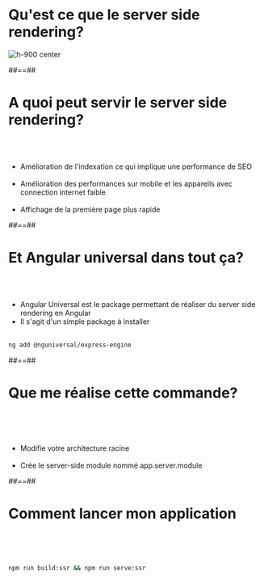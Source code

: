 <!-- .slide -->
# Qu'est ce que le server side rendering?
![h-900 center](assets/images/school/server-side/schema-ssr.png)

##==##

<!-- .slide -->
# A quoi peut servir le server side rendering?
<br><br>

- Amélioration de l'indexation ce qui implique une performance de SEO<br><br>
- Amélioration des performances sur mobile et les appareils avec connection internet faible<br><br>
- Affichage de la première page plus rapide

##==##

<!-- .slide: class="with-code inconsolata" -->
# Et Angular universal dans tout ça? 
<br><br>

- Angular Universal est le package permettant de réaliser du server side rendering en Angular
- Il s'agit d'un simple package à installer<br><br>

```sh
ng add @nguniversal/express-engine
```
<!-- .element: class="big-code" -->

##==##

<!-- .slide -->
# Que me réalise cette commande?
<br><br><br>
- Modifie votre architecture racine<br><br>
- Crée le server-side module nommé app.server.module

##==##

<!-- .slide: class="with-code inconsolata" -->
# Comment lancer mon application
<br><br><br>

```sh
npm run build:ssr && npm run serve:ssr
```
<!-- .element: class="big-code" -->
